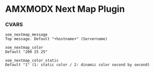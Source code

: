 # AMXMODX Next Map Plugin

### CVARS
```SourcePawn
xoe_nextmap_message
Top message. Default "+hostname+" (Servername)

xoe_nextmap_color
Default "200 25 25"

xoe_nextmap_color_static
Default "1" (1: static color / 2: dinamic color second by second)
```
